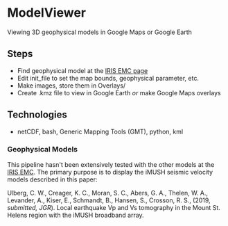 # ModelViewer

Viewing 3D geophysical models in Google Maps or Google Earth

## Steps
  - Find geophysical model at the [IRIS EMC page](http://ds.iris.edu/ds/products/emc-earthmodels/)
  - Edit init_file to set the map bounds, geophysical parameter, etc. 
  - Make images, store them in Overlays/
  - Create .kmz file to view in Google Earth *or* make Google Maps overlays
  
## Technologies
  - netCDF, bash, Generic Mapping Tools (GMT), python, kml
  
### Geophysical Models
This pipeline hasn't been extensively tested with the other models at the [IRIS EMC](http://ds.iris.edu/ds/products/emc-earthmodels/). The primary purpose is to display the iMUSH seismic velocity models described in this paper:

Ulberg, C. W., Creager, K. C., Moran, S. C., Abers, G. A., Thelen, W. A., Levander, A., Kiser, E., Schmandt, B., Hansen, S., Crosson, R. S., (2019, *submitted, JGR*). Local earthquake Vp and Vs tomography in the Mount St. Helens region with the iMUSH broadband array.

